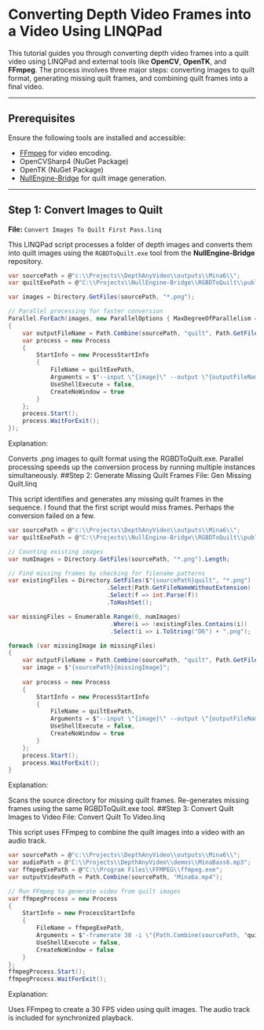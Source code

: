 # Converting Depth Video Frames into a Video Using LINQPad

This tutorial guides you through converting depth video frames into a quilt video using LINQPad and external tools like **OpenCV**, **OpenTK**, and **FFmpeg**. The process involves three major steps: converting images to quilt format, generating missing quilt frames, and combining quilt frames into a final video.

---

## Prerequisites

Ensure the following tools are installed and accessible:

- [FFmpeg](https://ffmpeg.org/download.html) for video encoding.
- OpenCVSharp4 (NuGet Package)
- OpenTK (NuGet Package)
- [NullEngine-Bridge](https://github.com/NullandKale/NullEngine-Bridge) for quilt image generation.

---

## Step 1: Convert Images to Quilt
**File:** `Convert Images To Quilt First Pass.linq`

This LINQPad script processes a folder of depth images and converts them into quilt images using the `RGBDToQuilt.exe` tool from the **NullEngine-Bridge** repository.

```csharp
var sourcePath = @"c:\\Projects\\DepthAnyVideo\\outputs\\Mina6\\";
var quiltExePath = @"C:\\Projects\\NullEngine-Bridge\\RGBDToQuilt\\publish\\RGBDToQuilt.exe";

var images = Directory.GetFiles(sourcePath, "*.png");

// Parallel processing for faster conversion
Parallel.ForEach(images, new ParallelOptions { MaxDegreeOfParallelism = 8 }, image =>
{
    var outputFileName = Path.Combine(sourcePath, "quilt", Path.GetFileName(image));
    var process = new Process
    {
        StartInfo = new ProcessStartInfo
        {
            FileName = quiltExePath,
            Arguments = $"--input \"{image}\" --output \"{outputFileName}\" --columns 5 --rows 9 --depthiness 1.9",
            UseShellExecute = false,
            CreateNoWindow = true
        }
    };
    process.Start();
    process.WaitForExit();
});
```

Explanation:

Converts .png images to quilt format using the RGBDToQuilt.exe.
Parallel processing speeds up the conversion process by running multiple instances simultaneously.
##Step 2: Generate Missing Quilt Frames
File: Gen Missing Quilt.linq

This script identifies and generates any missing quilt frames in the sequence. I found that the first script would miss frames. Perhaps the conversion failed on a few.

```csharp
var sourcePath = @"c:\\Projects\\DepthAnyVideo\\outputs\\Mina6\\";
var quiltExePath = @"C:\\Projects\\NullEngine-Bridge\\RGBDToQuilt\\publish\\RGBDToQuilt.exe";

// Counting existing images
var numImages = Directory.GetFiles(sourcePath, "*.png").Length;

// Find missing frames by checking for filename patterns
var existingFiles = Directory.GetFiles($"{sourcePath}quilt", "*.png")
                            .Select(Path.GetFileNameWithoutExtension)
                            .Select(f => int.Parse(f))
                            .ToHashSet();

var missingFiles = Enumerable.Range(0, numImages)
                             .Where(i => !existingFiles.Contains(i))
                             .Select(i => i.ToString("D6") + ".png");

foreach (var missingImage in missingFiles)
{
    var outputFileName = Path.Combine(sourcePath, "quilt", Path.GetFileName(missingImage));
    var image = $"{sourcePath}{missingImage}";
    
    var process = new Process
    {
        StartInfo = new ProcessStartInfo
        {
            FileName = quiltExePath,
            Arguments = $"--input \"{image}\" --output \"{outputFileName}\" --columns 5 --rows 9 --depthiness 1.9",
            UseShellExecute = false,
            CreateNoWindow = true
        }
    };
    process.Start();
    process.WaitForExit();
}
```
Explanation:

Scans the source directory for missing quilt frames.
Re-generates missing frames using the same RGBDToQuilt.exe tool.
##Step 3: Convert Quilt Images to Video
File: Convert Quilt To Video.linq

This script uses FFmpeg to combine the quilt images into a video with an audio track.

```csharp
var sourcePath = @"c:\\Projects\\DepthAnyVideo\\outputs\\Mina6\\";
var audioPath = @"C:\\Projects\\DepthAnyVideo\\demos\\MinaBass6.mp3";
var ffmpegExePath = @"C:\\Program Files\\FFMPEG\\ffmpeg.exe";
var outputVideoPath = Path.Combine(sourcePath, "Mina6a.mp4");

// Run FFmpeg to generate video from quilt images
var ffmpegProcess = new Process
{
    StartInfo = new ProcessStartInfo
    {
        FileName = ffmpegExePath,
        Arguments = $"-framerate 30 -i \"{Path.Combine(sourcePath, "quilt", "%06d.png")}\" -i \"{audioPath}\" -c:v libx264 -pix_fmt yuv420p \"{outputVideoPath}\"",
        UseShellExecute = false,
        CreateNoWindow = false
    }
};
ffmpegProcess.Start();
ffmpegProcess.WaitForExit();
```

Explanation:

Uses FFmpeg to create a 30 FPS video using quilt images.
The audio track is included for synchronized playback.
